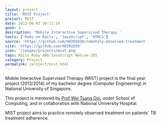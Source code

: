 ```yaml
---
layout: project
title: 'MIST Project'
project: MIST
date: 2013-06-03 10:11:19
good: 3
description: 'Mobile Interactive Supervised Therapy.'
tools: ['Ruby on Rails', 'JavaScript', 'HTML5']
source: 'https://github.com/H0201030/remotely-observed-treatment'
site: 'https://github.com/H0201030'
icon: '/images/projects/mist.png'
tags: Rails Ruby AWS JavaScript Webcam iOS
category: Project
permalink: /project/mist.html
---
```


Mobile Interactive Supervised Therapy (MIST) project is the final year project (2013/2014) of my bachelor degree (Computer Engineering) in National University of Singapore.

This project is mentored by [Prof Wei Tsang Ooi](http://www.comp.nus.edu.sg/~ooiwt/), under School of Computing, and in collaboration with National University Hospital.

MIST project aims to practice remotely observed treatment on patients' TB treatment adherence.
